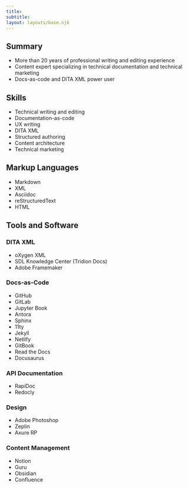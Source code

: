 ```yaml
---
title: 
subtitle: 
layout: layouts/base.njk
---
```


## Summary
- More than 20 years of professional writing and editing experience
- Content expert specializing in technical documentation and technical marketing
- Docs-as-code and DITA XML power user

## Skills
- Technical writing and editing
- Documentation-as-code
- UX writing
- DITA XML
- Structured authoring
- Content architecture
- Technical marketing

## Markup Languages
- Markdown
- XML
- Asciidoc
- reStructuredText
- HTML

## Tools and Software

### DITA XML
- oXygen XML
- SDL Knowledge Center (Tridion Docs)
- Adobe Framemaker

### Docs-as-Code
- GitHub
- GitLab
- Jupyter Book
- Antora
- Sphinx
- 11ty
- Jekyll
- Netlify
- GitBook
- Read the Docs
- Docusaurus

### API Documentation
- RapiDoc
- Redocly

### Design
- Adobe Photoshop
- Zeplin
- Axure RP

### Content Management
- Notion
- Guru
- Obsidian
- Confluence
